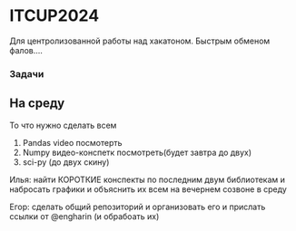 # ITCUP2024
Для центролизованной работы над хакатоном. Быстрым обменом фалов....

### Задачи

## На среду

То что нужно сделать всем

1) Pandas video посмотерть
2) Numpy видео-конспетк посмотреть(будет завтра до двух)
3) sci-py (до двух скину)

Илья: найти КОРОТКИЕ конспекты по последним двум библиотекам и набросать графики и объяснить их всем на вечернем созвоне в среду

Егор: сделать общий репозиторий и организовать его и прислать ссылки от @engharin (и обрабоать их)
